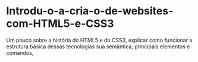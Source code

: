 # Introdu-o-a-cria-o-de-websites-com-HTML5-e-CSS3
Um pouco sobre a história do HTML5 e do CSS3, explicar como funcionar a estrutura básica dessas tecnologias sua semântica, principais elementos e comandos,
